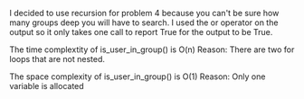 I decided to use recursion for problem 4 because you can't be sure how many groups deep you will have to search. I used the or operator on the output so it only takes one call to report True for the output to be True.

The time complextity of is_user_in_group() is O(n)
Reason: There are two for loops that are not nested.
 
The space complexity of is_user_in_group() is O(1)
Reason: Only one variable is allocated